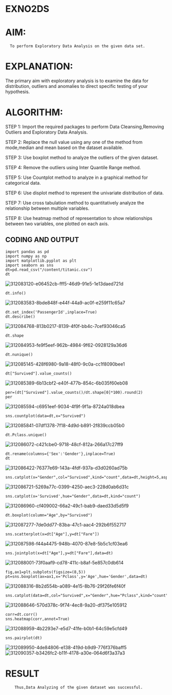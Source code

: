 # EXNO2DS
# AIM:
      To perform Exploratory Data Analysis on the given data set.
      
# EXPLANATION:
  The primary aim with exploratory analysis is to examine the data for distribution, outliers and anomalies to direct specific testing of your hypothesis.
  
# ALGORITHM:
STEP 1: Import the required packages to perform Data Cleansing,Removing Outliers and Exploratory Data Analysis.

STEP 2: Replace the null value using any one of the method from mode,median and mean based on the dataset available.

STEP 3: Use boxplot method to analyze the outliers of the given dataset.

STEP 4: Remove the outliers using Inter Quantile Range method.

STEP 5: Use Countplot method to analyze in a graphical method for categorical data.

STEP 6: Use displot method to represent the univariate distribution of data.

STEP 7: Use cross tabulation method to quantitatively analyze the relationship between multiple variables.

STEP 8: Use heatmap method of representation to show relationships between two variables, one plotted on each axis.

## CODING AND OUTPUT
```
import pandas as pd
import numpy as np
import matplotlib.pyplot as plt
import seaborn as sns
dt=pd.read_csv("/content/titanic.csv")
dt
```
![312083120-e06452cb-fff5-46d9-91e5-1e13daed721d](https://github.com/aparnabalasubrmanian/EXNO2DS/assets/123351172/4e051c84-3ef7-4798-bee6-aca9d4618ab0)
```
dt.info()
```
![312083583-8bde848f-e44f-44a9-ac0f-e259f11c65a7](https://github.com/aparnabalasubrmanian/EXNO2DS/assets/123351172/30868b0e-b795-4fc9-9ed8-9ac7a31e4ec7)
```
dt.set_index('PassengerId',inplace=True)
dt.describe()
```
![312084768-813b0217-8139-4f0f-bb4c-7cef93046ca5](https://github.com/aparnabalasubrmanian/EXNO2DS/assets/123351172/863b1af9-4fe8-4b3a-9c5b-031231dc4b68)
```
dt.shape
```
![312084953-fe9f5eef-962b-4984-9f62-0928129a36d6](https://github.com/aparnabalasubrmanian/EXNO2DS/assets/123351172/c54585b6-defa-4896-a665-c0aa221303b9)
```
dt.nunique()
```

![312085145-428f6980-9a18-48f0-9c0a-cc1f8090bee1](https://github.com/aparnabalasubrmanian/EXNO2DS/assets/123351172/2e0c3c6c-37fe-4971-aabf-a369ac945730)
```
dt["Survived"].value_counts()
```

![312085389-6b13cbf2-e40f-477b-854c-6b035f60eb08](https://github.com/aparnabalasubrmanian/EXNO2DS/assets/123351172/cfa5f803-1660-41ae-8f53-d6f816849317)
```
per=(dt["Survived"].value_counts()/dt.shape[0]*100).round(2)
per
```
![312085594-c6951eef-9034-4f9f-9f1a-8724a018dbea](https://github.com/aparnabalasubrmanian/EXNO2DS/assets/123351172/03cdd245-9048-4127-8ca9-c32ef8346eea)
```
sns.countplot(data=dt,x="Survived")
```
![312085841-07df1378-7f18-4d9d-b891-2f839ccb05b0](https://github.com/aparnabalasubrmanian/EXNO2DS/assets/123351172/a1805f35-d617-4db7-8ac4-68de8ad589e4)
```
dt.Pclass.unique()
```
![312086072-c421cbe0-9718-48cf-812a-266a17c27ff9](https://github.com/aparnabalasubrmanian/EXNO2DS/assets/123351172/83772692-11f1-4e86-9e6d-4d580daaa813)
```
dt.rename(columns={'Sex':'Gender'},inplace=True)
dt
```
![312086422-76377e69-143a-4fdf-937a-d3d0260ad75b](https://github.com/aparnabalasubrmanian/EXNO2DS/assets/123351172/e81ad4bb-99b5-4970-8846-c4d5086f8310)
```
sns.catplot(x="Gender",col="Survived",kind="count",data=dt,height=5,aspect=.7)
```
![312086721-5269a77c-0399-4250-aec3-228d0ab6d31c](https://github.com/aparnabalasubrmanian/EXNO2DS/assets/123351172/a079cbbc-4be4-4bce-a753-496226cc776e)
```
sns.catplot(x='Survived',hue="Gender",data=dt,kind="count")
```
![312086960-cf409002-66a2-49c1-bab9-daed33d5d5f9](https://github.com/aparnabalasubrmanian/EXNO2DS/assets/123351172/0cf2efd3-cf46-4a7d-b2ca-2b1baa2fdfba)

```
dt.boxplot(column="Age",by="Survived")
```

![312087277-7de0dd77-83ba-47c1-aac4-292b6f552717](https://github.com/aparnabalasubrmanian/EXNO2DS/assets/123351172/bdc5194b-40e1-402a-9f57-2c6281a5850e)
```
sns.scatterplot(x=dt["Age"],y=dt["Fare"])
```
![312087598-f44a4475-948b-4070-87e8-5b5c1cf03ea6](https://github.com/aparnabalasubrmanian/EXNO2DS/assets/123351172/3c454a46-7da6-4a00-aaad-84a0d722d31e)

```
sns.jointplot(x=dt["Age"],y=dt["Fare"],data=dt)
```
![312088001-73f0aaf9-cd78-411c-b8af-5e857c0db614](https://github.com/aparnabalasubrmanian/EXNO2DS/assets/123351172/c126e649-1f51-4a1b-9fe7-560c83881b5c)
```
fig,ax1=plt.subplots(figsize=(8,5))
pt=sns.boxplot(ax=ax1,x='Pclass',y='Age',hue='Gender',data=dt)
```
![312088316-8b2d554b-a089-4e15-8b76-29f26fe6f40f](https://github.com/aparnabalasubrmanian/EXNO2DS/assets/123351172/2ad84b3f-3e39-4292-942e-5c9d5ce75b0e)
```
sns.catplot(data=dt,col="Survived",x="Gender",hue="Pclass",kind="count")
```
![312088646-570d378c-9f74-4ec8-9a20-df375e105912](https://github.com/aparnabalasubrmanian/EXNO2DS/assets/123351172/f13e9a90-7141-4b34-8113-ffeb80b41253)
```
corr=dt.corr()
sns.heatmap(corr,annot=True)
```
![312088959-4b2293e7-e5d7-41fe-b0b1-64c59e5cfd49](https://github.com/aparnabalasubrmanian/EXNO2DS/assets/123351172/d6145544-4b82-45af-99da-8847f15abd76)
```
sns.pairplot(dt)
```
![312089950-4de84806-e138-419d-b9d9-776f376baff5](https://github.com/aparnabalasubrmanian/EXNO2DS/assets/123351172/7014040a-ec3c-4002-84f2-1b9711121b2a)
![312090357-b3426fc2-b11f-4178-a30e-064d6f3a37a3](https://github.com/aparnabalasubrmanian/EXNO2DS/assets/123351172/355fb56d-74c3-49c0-bf58-147bd4329140)






# RESULT
        Thus,Data Analyzing of the given dataset was successful.
